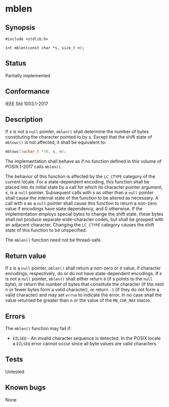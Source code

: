 # mblen

## Synopsis

`#include <stdlib.h>`

`int mblen(const char *s, size_t n);`

## Status

Partially implemented

## Conformance

IEEE Std 1003.1-2017

## Description

If _s_ is not a `null` pointer, `mblen()` shall determine the number of bytes constituting the character pointed to
by _s_. Except that the shift state of `mbtowc()` is not affected, it shall be equivalent to:

```c
mbtowc((wchar_t *)0, s, n);
```

The implementation shall behave as if no function defined in this volume of POSIX.1-2017 calls `mblen()`.

The behavior of this function is affected by the `LC_CTYPE` category of the current locale. For a state-dependent
encoding, this function shall be placed into its initial state by a call for which its character pointer argument,
_s_, is a `null` pointer. Subsequent calls with s as other than a `null` pointer shall cause the internal state of
the function to be altered as necessary. A call with _s_ as a `null` pointer shall cause this function to return a
non-zero value if encodings have state dependency, and 0 otherwise. If the implementation employs special bytes to
change the shift state, these bytes shall not produce separate wide-character codes, but shall be grouped with an
adjacent character. Changing the `LC_CTYPE` category causes the shift state of this function to be unspecified.

The `mblen()` function need not be thread-safe.

## Return value

If _s_ is a `null` pointer, `mblen()` shall return a non-zero or `0` value, if character encodings, respectively,
do or do not have state-dependent encodings. If _s_ is not a `null` pointer, `mblen()` shall either return `0`
(if s points to the `null` byte), or return the number of bytes that constitute the character (if the next n or
fewer bytes form a valid character), or return `-1` (if they do not form a valid character) and may set `errno`
to indicate the error.  In no case shall the value returned be greater than n or the value of the `MB_CUR_MAX` macro.

## Errors

The `mblen()` function may fail if:

* `EILSEQ` - An invalid character sequence is detected. In the POSIX locale a `EILSEQ` error cannot occur since all
byte values are valid characters.

## Tests

Untested

## Known bugs

None
